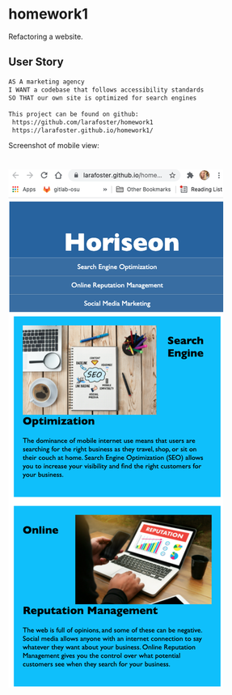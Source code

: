 # homework1
Refactoring a website.

## User Story

```
AS A marketing agency
I WANT a codebase that follows accessibility standards
SO THAT our own site is optimized for search engines

This project can be found on github:
 https://github.com/larafoster/homework1
 https://larafoster.github.io/homework1/
 ```
Screenshot of mobile view:

![](./assets/images/mobile-view.png)
=======
